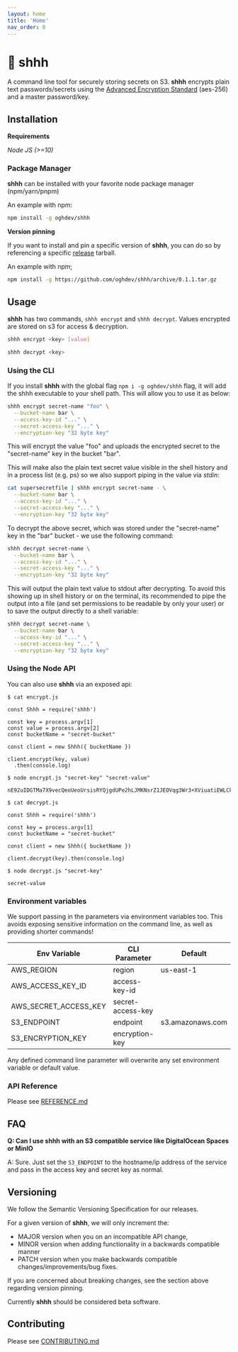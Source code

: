 ```yaml
---
layout: home
title: 'Home'
nav_order: 0
---
```


# 🙉 shhh

A command line tool for securely storing secrets on S3. **shhh** encrypts plain text passwords/secrets using the [Advanced Encryption Standard](https://en.wikipedia.org/wiki/Advanced_Encryption_Standard#Security) (aes-256) and a master password/key.

## Installation

**Requirements**

*Node JS (>=10)*

### Package Manager

**shhh** can be installed with your favorite node package manager (npm/yarn/pnpm)

An example with npm:

```bash
npm install -g oghdev/shhh
```

**Version pinning**

If you want to install and pin a specific version of **shhh**, you can do so by referencing a specific [release](https://github.com/oghdev/shhh/releases) tarball.

An example with npm;

```bash
npm install -g https://github.com/oghdev/shhh/archive/0.1.1.tar.gz
```

## Usage

**shhh** has two commands, `shhh encrypt` and `shhh decrypt`. Values encrypted are stored on s3 for access & decryption.

```bash
shhh encrypt <key> [value]
```

```bash
shhh decrypt <key>
```

### Using the CLI

If you install **shhh** with the global flag `npm i -g oghdev/shhh` flag, it will add the shhh executable to your shell path. This will allow you to use it as below:

```bash
shhh encrypt secret-name "foo" \
  --bucket-name bar \
  --access-key-id "..." \
  --secret-access-key "..." \
  --encryption-key "32 byte key"
```

This will encrypt the value "foo" and uploads the encrypted secret to the "secret-name" key in the bucket "bar".

This will make also the plain text secret value visible in the shell history and in a process list (e.g. ps) so we also support piping in the value via *stdin*:

```bash
cat supersecretfile | shhh encrypt secret-name - \
  --bucket-name bar \
  --access-key-id "..." \
  --secret-access-key "..." \
  --encryption-key "32 byte key"
```

To decrypt the above secret, which was stored under the "secret-name" key in the "bar" bucket - we use the following command:

```bash
shhh decrypt secret-name \
  --bucket-name bar \
  --access-key-id "..." \
  --secret-access-key "..." \
  --encryption-key "32 byte key"
```

This will output the plain text value to stdout after decrypting. To avoid this showing up in shell history or on the terminal, its recommended to pipe the output into a file (and set permissions to be readable by only your user) or to save the output directly to a shell variable:

```bash
shhh decrypt secret-name \
  --bucket-name bar \
  --access-key-id "..." \
  --secret-access-key "..." \
  --encryption-key "32 byte key"
```

### Using the Node API

You can also use **shhh** via an exposed api:

```
$ cat encrypt.js

const Shhh = require('shhh')

const key = process.argv[1]
const value = process.argv[2]
const bucketName = "secret-bucket"

const client = new Shhh({ bucketName })

client.encrypt(key, value)
  .then(console.log)

$ node encrypt.js "secret-key" "secret-value"

nE92uIDGTMa7X9vecQeoUeoUrsisRYQjgdUPe2hLJMKNsrZ1JEOVqg3Wr3+XViuatiEWLCkguQ==
```

```
$ cat decrypt.js

const Shhh = require('shhh')

const key = process.argv[1]
const bucketName = "secret-bucket"

const client = new Shhh({ bucketName })

client.decrypt(key).then(console.log)

$ node decrypt.js "secret-key"

secret-value

```

### Environment variables

We support passing in the parameters via environment variables too. This avoids exposing sensitive information on the command line, as well as providing shorter commands!

| Env Variable          | CLI Parameter     | Default          |
|-----------------------|-------------------|------------------|
| AWS_REGION            | region            | us-east-1        |
| AWS_ACCESS_KEY_ID     | access-key-id     |                  |
| AWS_SECRET_ACCESS_KEY | secret-access-key |                  |
| S3_ENDPOINT           | endpoint          | s3.amazonaws.com |
| S3_ENCRYPTION_KEY     | encryption-key    |                  |

Any defined command line parameter will overwrite any set environment variable or default value.

### API Reference

Please see [REFERENCE.md](reference/)

## FAQ

**Q: Can I use shhh with an S3 compatible service like DigitalOcean Spaces or MinIO**

A: Sure. Just set the `S3_ENDPOINT` to the hostname/ip address of the service and pass in the access key and secret key as normal.

## Versioning

We follow the Semantic Versioning Specification for our releases.

For a given version of **shhh**, we will only increment the:

- MAJOR version when you on an incompatible API change,
- MINOR version when adding functionality in a backwards compatible manner
- PATCH version when you make backwards compatible changes/improvements/bug fixes.

If you are concerned about breaking changes, see the section above regarding version pinning.

Currently **shhh** should be considered beta software.

## Contributing

Please see [CONTRIBUTING.md](contributing/)
